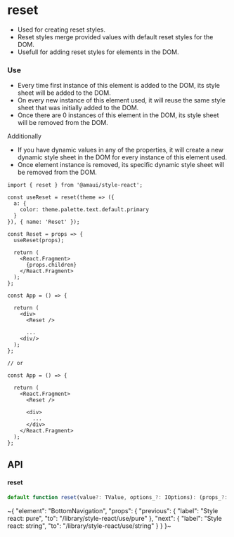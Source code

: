 
# reset

- Used for creating reset styles.
- Reset styles merge provided values with default reset styles for the DOM.
- Usefull for adding reset styles for elements in the DOM.

### Use

- Every time first instance of this element is added to the DOM, its style sheet will be added to the DOM.
- On every new instance of this element used, it will reuse the same style sheet that was initially added to the DOM.
- Once there are 0 instances of this element in the DOM, its style sheet will be removed from the DOM.

Additionally
- If you have dynamic values in any of the properties, it will create a new dynamic style sheet in the DOM for every instance of this element used.
- Once element instance is removed, its specific dynamic style sheet will be removed from the DOM.

```tsx
import { reset } from '@amaui/style-react';

const useReset = reset(theme => ({
  a: {
    color: theme.palette.text.default.primary
  }
}), { name: 'Reset' });

const Reset = props => {
  useReset(props);

  return (
    <React.Fragment>
      {props.children}
    </React.Fragment>
  );
};

const App = () => {

  return (
    <div>
      <Reset />

      ...
    <div/>
  );
};

// or

const App = () => {

  return (
    <React.Fragment>
      <Reset />

      <div>
        ...
      </div>
    </React.Fragment>
  );
};
```

## API

#### reset

```ts
default function reset(value?: TValue, options_?: IOptions): (props_?: any) => IResponse;
```


~{
  "element": "BottomNavigation",
  "props": {
    "previous": {
      "label": "Style react: pure",
      "to": "/library/style-react/use/pure"
    },
    "next": {
      "label": "Style react: string",
      "to": "/library/style-react/use/string"
    }
  }
}~
